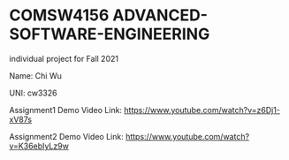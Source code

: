 # COMSW4156 ADVANCED-SOFTWARE-ENGINEERING
individual project for Fall 2021

Name: Chi Wu

UNI: cw3326

Assignment1 Demo Video Link: https://www.youtube.com/watch?v=z6Dj1-xV87s

Assignment2 Demo Video Link: https://www.youtube.com/watch?v=K36ebIyLz9w
